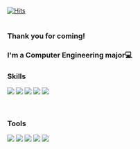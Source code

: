[![Hits](https://hits.seeyoufarm.com/api/count/incr/badge.svg?url=https%3A%2F%2Fgithub.com%2Fleeselae%2F&count_bg=%2379C83D&title_bg=%230A7400&icon=&icon_color=%23E7E7E7&title=Visit&edge_flat=false)](https://hits.seeyoufarm.com)
<br>
<br>

### Thank you for coming!<br>
### I'm a Computer Engineering major:computer:


### Skills
<img src="https://img.shields.io/badge/C-1E90FF?style=flat-flat&logo=C&logoColor=white"/> <img src="https://img.shields.io/badge/Android-3DDC84?style=flat-square&logo=Android&logoColor=white"/> <img src="https://img.shields.io/badge/JavaScript-F7DF1E?style=flat-square&logo=JavaScript&logoColor=white"/> <img src="https://img.shields.io/badge/HTML-E34F26?style=flat-square&logo=HTML5&logoColor=white"/> <img src="https://img.shields.io/badge/CSS-A8B9CC?style=flat-square&logo=CSS3&logoColor=white"/>

<br>

### Tools
<img src="https://img.shields.io/badge/Eclipse IDE-525C86?style=flat-square&logo=Eclipse IDE&logoColor=white"/> <img src="https://img.shields.io/badge/Git-4B0082?style=flat-square&logo=Git&logoColor=white"/> <img src="https://img.shields.io/badge/GitHub-000000?style=flat-square&logo=GitHub&logoColor=white"/> <img src="https://img.shields.io/badge/Visual Studio-9932CC?style=flat-square&logo=Visual Studio&logoColor=white"/> <img src="https://img.shields.io/badge/Visual Studio Code-1E90FF?style=flat-square&logo=Visual Studio Code&logoColor=white"/>








